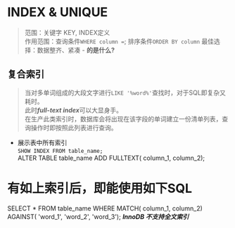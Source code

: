 # INDEX & UNIQUE
> 范围：关键字 KEY, INDEX定义  
作用范围：查询条件```WHERE column =```; 排序条件```ORDER BY column```
最佳选择：数据整齐、紧凑  -  **的是什么?**
## 复合索引  
> 当对多单词组成的大段文字进行```LIKE '%word%'```查找时，对于SQL即复杂又耗时。  
此时***full-text index***可以大显身手。  
在生产此类索引时，数据库会将出现在该字段的单词建立一份清单列表，查询操作时即按照此列表进行查询。
- 展示表中所有索引  
```SHOW INDEX FROM table_name;```  
ALTER TABLE table_name ADD FULLTEXT( column_1, column_2);
# 有如上索引后，即能使用如下SQL
SELECT * FROM table_name
WHERE MATCH( column_1, column_2)
AGAINST( 'word_1', 'word_2', 'word_3');
***InnoDB 不支持全文索引***
